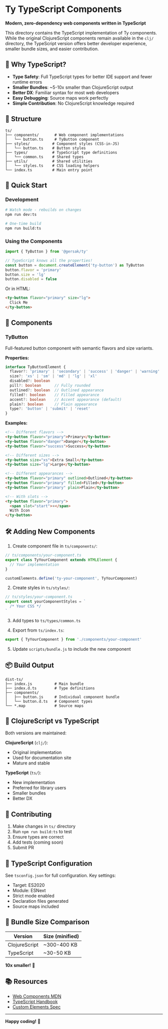 # Ty TypeScript Components

**Modern, zero-dependency web components written in TypeScript**

This directory contains the TypeScript implementation of Ty components. While the original ClojureScript components remain available in the `clj/` directory, the TypeScript version offers better developer experience, smaller bundle sizes, and easier contribution.

## 🎯 Why TypeScript?

- **Type Safety**: Full TypeScript types for better IDE support and fewer runtime errors
- **Smaller Bundles**: ~5-10x smaller than ClojureScript output
- **Better DX**: Familiar syntax for most web developers
- **Easy Debugging**: Source maps work perfectly
- **Simple Contribution**: No ClojureScript knowledge required

## 📁 Structure

```
ts/
├── components/       # Web component implementations
│   └── button.ts     # TyButton component
├── styles/          # Component styles (CSS-in-JS)
│   └── button.ts    # Button styles
├── types/           # TypeScript type definitions
│   └── common.ts    # Shared types
├── utils/           # Shared utilities
│   └── styles.ts    # CSS loading helpers
└── index.ts         # Main entry point
```

## 🚀 Quick Start

### Development

```bash
# Watch mode - rebuilds on changes
npm run dev:ts

# One-time build
npm run build:ts
```

### Using the Components

```typescript
import { TyButton } from '@gersak/ty'

// TypeScript knows all the properties!
const button = document.createElement('ty-button') as TyButton
button.flavor = 'primary'
button.size = 'lg'
button.disabled = false
```

Or in HTML:

```html
<ty-button flavor="primary" size="lg">
  Click Me
</ty-button>
```

## 🎨 Components

### TyButton

Full-featured button component with semantic flavors and size variants.

**Properties:**

```typescript
interface TyButtonElement {
  flavor?: 'primary' | 'secondary' | 'success' | 'danger' | 'warning' | 'neutral'
  size?: 'xs' | 'sm' | 'md' | 'lg' | 'xl'
  disabled?: boolean
  pill?: boolean      // Fully rounded
  outlined?: boolean  // Outlined appearance
  filled?: boolean    // Filled appearance
  accent?: boolean    // Accent appearance (default)
  plain?: boolean     // Plain appearance
  type?: 'button' | 'submit' | 'reset'
}
```

**Examples:**

```html
<!-- Different flavors -->
<ty-button flavor="primary">Primary</ty-button>
<ty-button flavor="danger">Danger</ty-button>
<ty-button flavor="success">Success</ty-button>

<!-- Different sizes -->
<ty-button size="xs">Extra Small</ty-button>
<ty-button size="lg">Large</ty-button>

<!-- Different appearances -->
<ty-button flavor="primary" outlined>Outlined</ty-button>
<ty-button flavor="primary" filled>Filled</ty-button>
<ty-button flavor="primary" plain>Plain</ty-button>

<!-- With slots -->
<ty-button flavor="primary">
  <span slot="start">⭐</span>
  With Icon
</ty-button>
```

## 🛠️ Adding New Components

1. Create component file in `ts/components/`:

```typescript
// ts/components/your-component.ts
export class TyYourComponent extends HTMLElement {
  // Your implementation
}

customElements.define('ty-your-component', TyYourComponent)
```

2. Create styles in `ts/styles/`:

```typescript
// ts/styles/your-component.ts
export const yourComponentStyles = `
  /* Your CSS */
`
```

3. Add types to `ts/types/common.ts`

4. Export from `ts/index.ts`:

```typescript
export { TyYourComponent } from './components/your-component'
```

5. Update `scripts/bundle.js` to include the new component

## 📦 Build Output

```
dist-ts/
├── index.js          # Main bundle
├── index.d.ts        # Type definitions
├── components/
│   ├── button.js     # Individual component bundle
│   └── button.d.ts   # Component types
└── *.map             # Source maps
```

## 🔄 ClojureScript vs TypeScript

Both versions are maintained:

**ClojureScript** (`clj/`):
- Original implementation
- Used for documentation site
- Mature and stable

**TypeScript** (`ts/`):
- New implementation
- Preferred for library users
- Smaller bundles
- Better DX

## 🤝 Contributing

1. Make changes in `ts/` directory
2. Run `npm run build:ts` to test
3. Ensure types are correct
4. Add tests (coming soon)
5. Submit PR

## 📝 TypeScript Configuration

See `tsconfig.json` for full configuration. Key settings:

- Target: ES2020
- Module: ESNext
- Strict mode enabled
- Declaration files generated
- Source maps included

## 🎯 Bundle Size Comparison

| Version | Size (minified) |
|---------|----------------|
| ClojureScript | ~300-400 KB |
| TypeScript | ~30-50 KB |

**10x smaller!** 🎉

## 📚 Resources

- [Web Components MDN](https://developer.mozilla.org/en-US/docs/Web/Web_Components)
- [TypeScript Handbook](https://www.typescriptlang.org/docs/)
- [Custom Elements Spec](https://html.spec.whatwg.org/multipage/custom-elements.html)

---

**Happy coding!** 🚀
